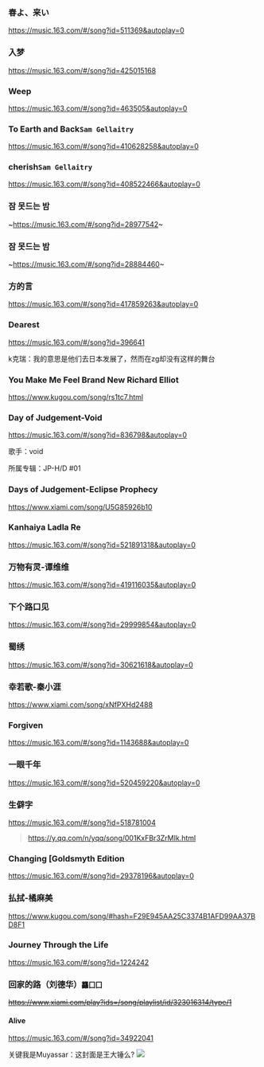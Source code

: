 ### 春よ、来い
https://music.163.com/#/song?id=511369&autoplay=0

### 入梦
https://music.163.com/#/song?id=425015168

### Weep
https://music.163.com/#/song?id=463505&autoplay=0

### To Earth and Back`Sam Gellaitry`
https://music.163.com/#/song?id=410628258&autoplay=0

### cherish`Sam Gellaitry`
https://music.163.com/#/song?id=408522466&autoplay=0

### 잠 못드는 밤
~https://music.163.com/#/song?id=28977542~

### 잠 못드는 밤
~https://music.163.com/#/song?id=28884460~

### 方的言
https://music.163.com/#/song?id=417859263&autoplay=0

### Dearest
https://music.163.com/#/song?id=396641

k克瑞：我的意思是他们去日本发展了，然而在zg却没有这样的舞台

### You Make Me Feel Brand New Richard Elliot
https://www.kugou.com/song/rs1tc7.html

### Day of Judgement-Void
https://music.163.com/#/song?id=836798&autoplay=0

歌手：void

所属专辑：JP-H/D #01

### Days of Judgement-Eclipse Prophecy
https://www.xiami.com/song/U5G85926b10

### Kanhaiya Ladla Re
https://music.163.com/#/song?id=521891318&autoplay=0

### 万物有灵-谭维维
https://music.163.com/#/song?id=419116035&autoplay=0

### 下个路口见
https://music.163.com/#/song?id=29999854&autoplay=0

### 蜀绣
https://music.163.com/#/song?id=30621618&autoplay=0

### 幸若歌-秦小涯
https://www.xiami.com/song/xNfPXHd2488

### Forgiven
https://music.163.com/#/song?id=1143688&autoplay=0

### 一眼千年
https://music.163.com/#/song?id=520459220&autoplay=0

### 生僻字
https://music.163.com/#/song?id=518781004
>https://y.qq.com/n/yqq/song/001KxFBr3ZrMIk.html

### Changing [Goldsmyth Edition
https://music.163.com/#/song?id=29378196&autoplay=0

### 払拭-橘麻美
https://www.kugou.com/song/#hash=F29E945AA25C3374B1AFD99AA37BD8F1

### Journey Through the Life
https://music.163.com/#/song?id=1224242

### 回家的路（刘德华）`龘囗囗`
~~https://www.xiami.com/play?ids=/song/playlist/id/323016314/type/1~~

#### Alive
https://music.163.com/#/song?id=34922041

关键我是Muyassar：这封面是王大锤么?
![](http://p1.music.126.net/WZcj0v-VK2TurWMrX-nq_Q==/3356809000508937.jpg)

